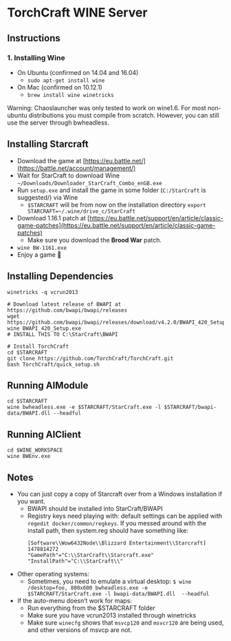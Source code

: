 # TorchCraft WINE Server

## Instructions
### 1. Installing Wine
- On Ubuntu (confirmed on 14.04 and 16.04)
  -  `sudo apt-get install wine` 
- On Mac (confirmed on 10.12.1)
  -  `brew install wine winetricks`

Warning: Chaoslauncher was only tested to work on wine1.6. For most non-ubuntu distributions you must compile from scratch. However, you can still use the server through bwheadless.


## Installing Starcraft

- Download the game
  at [https://eu.battle.net/](https://battle.net/account/management/)
- Wait for StarCraft to download Wine
  `~/Downloads/Downloader_StarCraft_Combo_enGB.exe`
- Run `setup.exe` and install the game in some folder (`C:/StarCraft` is
  suggested/) via Wine
  - `$STARCRAFT` will be from now on the installation directory
    `export STARCRAFT=~/.wine/drive_c/StarCraft`
- Download 1.16.1 patch at
  [https://eu.battle.net/support/en/article/classic-game-patches](https://eu.battle.net/support/en/article/classic-game-patches)
  - Make sure you download the **Brood War** patch.
- `wine BW-1161.exe` 
- Enjoy a game :tada:


## Installing Dependencies

    winetricks -q vcrun2013
    
    # Download latest release of BWAPI at https://github.com/bwapi/bwapi/releases
    wget https://github.com/bwapi/bwapi/releases/download/v4.2.0/BWAPI_420_Setup.exe
    wine BWAPI_420_Setup.exe
    # INSTALL THIS TO C:\StarCraft\BWAPI
    
    # Install TorchCraft
    cd $STARCRAFT
    git clone https://github.com/TorchCraft/TorchCraft.git
    bash TorchCraft/quick_setup.sh


## Running AIModule

    cd $STARCRAFT
    wine bwheadless.exe -e $STARCRAFT/StarCraft.exe -l $STARCRAFT/bwapi-data/BWAPI.dll --headful


## Running AIClient

    cd $WINE_WORKSPACE
    wine BWEnv.exe


## Notes

- You can just copy a copy of Starcraft over from a Windows installation if you want.
  - BWAPI should be installed into StarCraft/BWAPI
  - Registry keys need playing with: default settings can be applied with 
    `regedit docker/common/regkeys`. If you messed around with the install path,
    then system.reg should have something like: 
    ```
    [Software\\Wow6432Node\\Blizzard Entertainment\\Starcraft] 1478814272
    "GamePath"="C:\\StarCraft\\Starcraft.exe"
    "InstallPath"="C:\\StarCraft\\"
    ```
- Other operating systems:
  - Sometimes, you need to emulate a virtual desktop: `$ wine /desktop=foo,
  800x600 bwheadless.exe -e $STARCRAFT/StarCraft.exe -l bwapi-data/BWAPI.dll 
  --headful`
- If the auto-menu doesn’t work for maps:
  - Run everything from the $STARCRAFT folder
  - Make sure you have vcrun2013 installed through winetricks
  - Make sure `winecfg` shows that `msvcp120` and `msvcr120` are being used, and other
    versions of msvcp are not.
